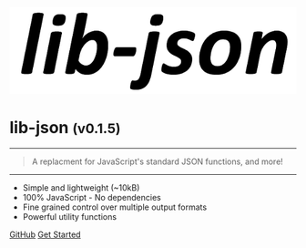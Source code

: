 <!-- _coverpage.md -->

![logo](media/lib-json.png)

# lib-json <small>(v0.1.5)</small>

<hr>

> A replacment for JavaScript's standard JSON functions, and more!

<hr>

- Simple and lightweight (~10kB)
- 100% JavaScript - No dependencies
- Fine grained control over multiple output formats
- Powerful utility functions

[GitHub](https://github.com/agbowlin/lib-json/)
[Get Started](external/readme.md)


<!-- background image -->
<!-- ![]() -->

<!-- background color -->
<!-- ![color](#cceeff) -->
<!-- ![color](#2980B9) -->
